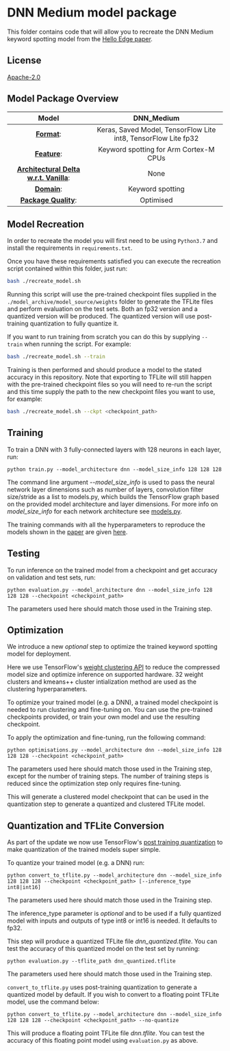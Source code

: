 # DNN Medium model package

This folder contains code that will allow you to recreate the DNN Medium keyword spotting model from
the [Hello Edge paper](https://arxiv.org/pdf/1711.07128.pdf).

## License
[Apache-2.0](https://spdx.org/licenses/Apache-2.0.html)

## Model Package Overview
| Model           	|  DNN_Medium                            	   |
|:---------------:	|:------------------------------------------:|
| <u>**Format**</u>:          	| Keras, Saved Model, TensorFlow Lite int8, TensorFlow Lite fp32 |
| <u>**Feature**</u>:         	|   Keyword spotting for Arm Cortex-M CPUs   |
| <u>**Architectural Delta w.r.t. Vanilla**</u>: |                    None                    |
| <u>**Domain**</u>:         	|              Keyword spotting              |
| <u>**Package Quality**</u>: 	|                 Optimised                  |

## Model Recreation

In order to recreate the model you will first need to be using ```Python3.7``` and install the requirements in ```requirements.txt```.

Once you have these requirements satisfied you can execute the recreation script contained within this folder, just run:

```bash
bash ./recreate_model.sh
```

Running this script will use the pre-trained checkpoint files supplied in the ```./model_archive/model_source/weights``` folder
to generate the TFLite files and perform evaluation on the test sets. Both an fp32 version and a quantized version will be produced.
The quantized version will use post-training quantization to fully quantize it.

If you want to run training from scratch you can do this by supplying ```--train``` when running the script. For example:

```bash
bash ./recreate_model.sh --train
```

Training is then performed and should produce a model to the stated accuracy in this repository.
Note that exporting to TFLite will still happen with the pre-trained checkpoint files so you will need to re-run the script
and this time supply the path to the new checkpoint files you want to use, for example:

```bash
bash ./recreate_model.sh --ckpt <checkpoint_path>
```


## Training

To train a DNN with 3 fully-connected layers with 128 neurons in each layer, run:

```
python train.py --model_architecture dnn --model_size_info 128 128 128
```
The command line argument *--model_size_info* is used to pass the neural network layer
dimensions such as number of layers, convolution filter size/stride as a list to models.py,
which builds the TensorFlow graph based on the provided model architecture
and layer dimensions. For more info on *model_size_info* for each network architecture see
[models.py](models.py).

The training commands with all the hyperparameters to reproduce the models shown in the
[paper](https://arxiv.org/pdf/1711.07128.pdf) are given [here](recreate_model.sh).

## Testing
To run inference on the trained model from a checkpoint and get accuracy on validation and test sets, run:
```
python evaluation.py --model_architecture dnn --model_size_info 128 128 128 --checkpoint <checkpoint_path>
```
The parameters used here should match those used in the Training step.

## Optimization

We introduce a new *optional* step to optimize the trained keyword spotting model for deployment.

Here we use TensorFlow's [weight clustering API](https://www.tensorflow.org/model_optimization/guide/clustering) to reduce the compressed model size and optimize inference on supported hardware. 32 weight clusters and kmeans++ cluster intialization method are used as the clustering hyperparameters.

To optimize your trained model (e.g. a DNN), a trained model checkpoint is needed to run clustering and fine-tuning on.
You can use the pre-trained checkpoints provided, or train your own model and use the resulting checkpoint.

To apply the optimization and fine-tuning, run the following command:
```
python optimisations.py --model_architecture dnn --model_size_info 128 128 128 --checkpoint <checkpoint_path>
```
The parameters used here should match those used in the Training step, except for the number of training steps.
The number of training steps is reduced since the optimization step only requires fine-tuning.

This will generate a clustered model checkpoint that can be used in the quantization step to generate a quantized and clustered TFLite model.

## Quantization and TFLite Conversion

As part of the update we now use TensorFlow's
[post training quantization](https://www.tensorflow.org/lite/performance/post_training_quantization) to
make quantization of the trained models super simple.

To quantize your trained model (e.g. a DNN) run:
```
python convert_to_tflite.py --model_architecture dnn --model_size_info 128 128 128 --checkpoint <checkpoint_path> [--inference_type int8|int16]
```
The parameters used here should match those used in the Training step.

The inference_type parameter is *optional* and to be used if a fully quantized model with inputs and outputs of type int8 or int16 is needed. It defaults to fp32.

This step will produce a quantized TFLite file *dnn_quantized.tflite*.
You can test the accuracy of this quantized model on the test set by running:
```
python evaluation.py --tflite_path dnn_quantized.tflite
```
The parameters used here should match those used in the Training step.

`convert_to_tflite.py` uses post-training quantization to generate a quantized model by default. If you wish to convert to a floating point TFLite model, use the command below:

```
python convert_to_tflite.py --model_architecture dnn --model_size_info 128 128 128 --checkpoint <checkpoint_path> --no-quantize
```

This will produce a floating point TFLite file *dnn.tflite*. You can test the accuracy of this floating point model using `evaluation.py` as above.
